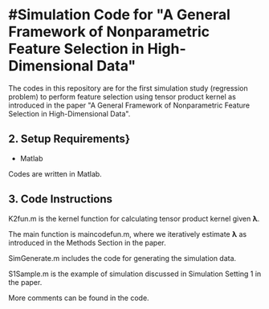 #Simulation Code for "A General Framework of Nonparametric Feature Selection in High-Dimensional Data"
================

The codes in this repository are for the first simulation study (regression problem) to perform feature selection using tensor product kernel as introduced in the paper "A General Framework of Nonparametric Feature Selection in High-Dimensional Data". 

## 2. Setup Requirements}
- Matlab </br>

Codes are written in Matlab.


## 3. Code Instructions

K2fun.m is the kernel function for calculating tensor product kernel given **&lambda;**.

The main function is maincodefun.m, where we iteratively estimate **&lambda;** as introduced in the Methods Section in the paper.

SimGenerate.m includes the code for generating the simulation data.

S1Sample.m is the example of simulation discussed in Simulation Setting 1 in the paper.

More comments can be found in the code.
